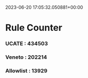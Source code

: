 2023-06-20 17:05:32.050881+00:00
# Rule Counter 
 ### UCATE : 434503

 ### Veneto : 202214

 ### Allowlist : 13929